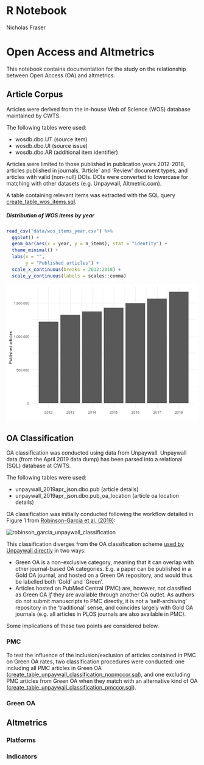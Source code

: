 R Notebook
================
Nicholas Fraser

# Open Access and Altmetrics

This notebook contains documentation for the study on the relationship
between Open Access (OA) and altmetrics.

## Article Corpus

Articles were derived from the in-house Web of Science (WOS) database
maintained by CWTS.

The following tables were used:

  - wosdb.dbo.UT (source item)
  - wosdb.dbo.UI (source issue)
  - wosdb.dbo.AR (additional item identifier)

Articles were limited to those published in publication years 2012-2018,
articles published in journals, ‘Article’ and ‘Review’ document types,
and articles with valid (non-null) DOIs. DOIs were converted to
lowercase for matching with other datasets (e.g. Unpaywall,
Altmetric.com).

A table containing relevant items was extracted with the SQL query
[create\_table\_wos\_items.sql](queries/create_table_wos_items.sql).

##### Distribution of WOS items by year

``` r
read_csv("data/wos_items_year.csv") %>%
  ggplot() +
  geom_bar(aes(x = year, y = n_items), stat = "identity") +
  theme_minimal() +
  labs(x = "", 
       y = "Published articles") +
  scale_x_continuous(breaks = 2012:2018) +
  scale_y_continuous(labels = scales::comma)
```

![](documentation_files/figure-gfm/unnamed-chunk-2-1.png)<!-- -->

## OA Classification

OA classification was conducted using data from Unpaywall. Unpaywall
data (from the April 2019 data dump) has been parsed into a relational
(SQL) database at CWTS.

The following tables were used:

  - unpaywall\_2019apr\_json.dbo.pub (article details)
  - unpaywall\_2019apr\_json.dbo.pub\_oa\_location (article oa location
    details)

OA classification was initially conducted following the workflow
detailed in Figure 1 from [Robinson-Garcia et
al. (2019)](https://arxiv.org/abs/1906.03840):

![robinson\_garcia\_unpaywall\_classification](figures/robinson_garcia_unpaywall_classification.PNG)

This classification diverges from the OA classification scheme [used by
Unpaywall
directly](https://support.unpaywall.org/support/solutions/articles/44001777288-what-do-the-types-of-oa-status-green-gold-hybrid-and-bronze-mean-)
in two ways:

  - Green OA is a non-exclusive category, meaning that it can overlap
    with other journal-based OA categories. E.g. a paper can be
    published in a Gold OA journal, and hosted on a Green OA repository,
    and would thus be labelled both ‘Gold’ and ‘Green’.
  - Articles hosted on PubMed Central (PMC) are, however, not classified
    as Green OA *if* they are available through another OA outlet. As
    authors do not submit manuscripts to PMC directly, it is not a
    ‘self-archiving’ repository in the ‘traditional’ sense, and
    coincides largely with Gold OA journals (e.g. all articles in PLOS
    journals are also available in PMC).

Some implications of these two points are considered below.

### PMC

To test the influence of the inclusion/exclusion of articles contained
in PMC on Green OA rates, two classification procedures were conducted:
one including all PMC articles in Green OA
([create\_table\_unpaywall\_classification\_nopmccor.sql](queries/create_table_unpaywall_classification_nopmccor.sql)),
and one excluding PMC articles from Green OA when they match with an
alternative kind of OA
([create\_table\_unpaywall\_classification\_pmccor.sql](queries/create_table_unpaywall_classification_pmccor.sql)).

### Green OA

## Altmetrics

### Platforms

### Indicators
